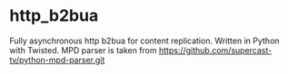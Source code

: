 # http_b2bua
Fully asynchronous http b2bua for content replication. Written in Python with Twisted.
MPD parser is taken from https://github.com/supercast-tv/python-mpd-parser.git


